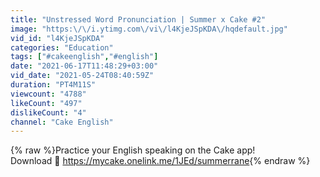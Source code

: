 ```yaml
---
title: "Unstressed Word Pronunciation | Summer x Cake #2"
image: "https:\/\/i.ytimg.com\/vi\/l4KjeJSpKDA\/hqdefault.jpg"
vid_id: "l4KjeJSpKDA"
categories: "Education"
tags: ["#cakeenglish","#english"]
date: "2021-06-17T11:48:29+03:00"
vid_date: "2021-05-24T08:40:59Z"
duration: "PT4M11S"
viewcount: "4788"
likeCount: "497"
dislikeCount: "4"
channel: "Cake English"
---
```

{% raw %}Practice your English speaking on the Cake app!<br />Download 🍰 <a rel="nofollow" target="blank" href="https://mycake.onelink.me/1JEd/summerrane">https://mycake.onelink.me/1JEd/summerrane</a>{% endraw %}
